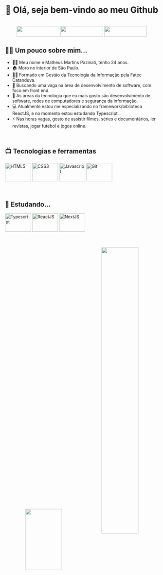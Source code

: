 <h1 align="center">👋 Olá, seja bem-vindo ao meu Github</h1>
<br>
<div align="center">
  <a href="mailto:matheuspazinati@gmail.com" target="_blank"> <img src="https://img.shields.io/badge/Gmail-D14836?style=for-the-badge&logo=gmail&logoColor=white" width="140" height="35"></a>  
  <a href="https://www.linkedin.com/in/matheus-pazinati-287925197/" target="_blank"><img src="https://img.shields.io/badge/LinkedIn-0077B5?style=for-the-badge&logo=linkedin&logoColor=white" width="140" height="35"></a>
  <a href="https://discord.gg/sAG8Wc9nEH"><img src="https://img.shields.io/badge/Discord-7289DA?style=for-the-badge&logo=discord&logoColor=white" width="140" height="35"></a>
 </div>
<h2>👨‍💻 Um pouco sobre mim...</h2>
<ul>
  <li>🧙‍♂️ Meu nome é Matheus Martins Pazinati, tenho 24 anos.
  <li>🏠 Moro no interior de São Paulo.
  <li>👨‍🎓 Formado em Gestão da Tecnologia da Informação pela Fatec Catanduva.
  <li>💼 Buscando uma vaga na área de desenvolvimento de software, com foco em front end.
  <li>📖 As áreas da tecnologia que eu mais gosto são desenvolvimento de software, redes de computadores e segurança da informação.
  <li>💻 Atualmente estou me especializando no framework/biblioteca ReactJS, e no momento estou estudando Typescript.
  <li>⚡ Nas horas vagas, gosto de assistir filmes, séries e documentários, ler revistas, jogar futebol e jogos online.
</ul>
<br>
<h2>📺 Tecnologias e ferramentas</h2>
<div>
  <div>
    <img src="https://cdn.jsdelivr.net/gh/devicons/devicon/icons/html5/html5-original.svg" height="60" width="85" align="center" title= "HTML5" />
    <img src="https://cdn.jsdelivr.net/gh/devicons/devicon/icons/css3/css3-original.svg" height="60" width="85" align="center" title= "CSS3">
    <img src="https://cdn.jsdelivr.net/gh/devicons/devicon/icons/javascript/javascript-original.svg" height="60" width="85" align="center" title= "Javascript" />
    <img src="https://cdn.jsdelivr.net/gh/devicons/devicon/icons/git/git-original.svg" height="60" width="85" align="center" title= "Git" /> 
  </div>
  <br>
  <br>
  <div>
    <h2>🌱 Estudando...</h2>
    <img src="https://cdn.jsdelivr.net/gh/devicons/devicon/icons/typescript/typescript-original.svg" height="60" width="85" align="center" title= "Typescript"/>
    <img src="https://cdn.jsdelivr.net/gh/devicons/devicon/icons/react/react-original-wordmark.svg" height="60" width="85" align="center" title= "ReactJS"/>
    <img src="https://cdn.jsdelivr.net/gh/devicons/devicon/icons/nextjs/nextjs-line.svg" height="60" width="85" align="center" title= "NextJS"/>  
  </div>
 </div>
 <br>
 <br>
 <br>
<div align="center">
  <img src="https://github-readme-stats.vercel.app/api?username=Matheus-Pazinati&show_icons=true&count_private=true&theme=merko" height="200" width="49%"    align="center">
  <img src="https://media.giphy.com/media/gjrYDwbjnK8x36xZIO/giphy.gif" width="49%" align="center">
</div>
